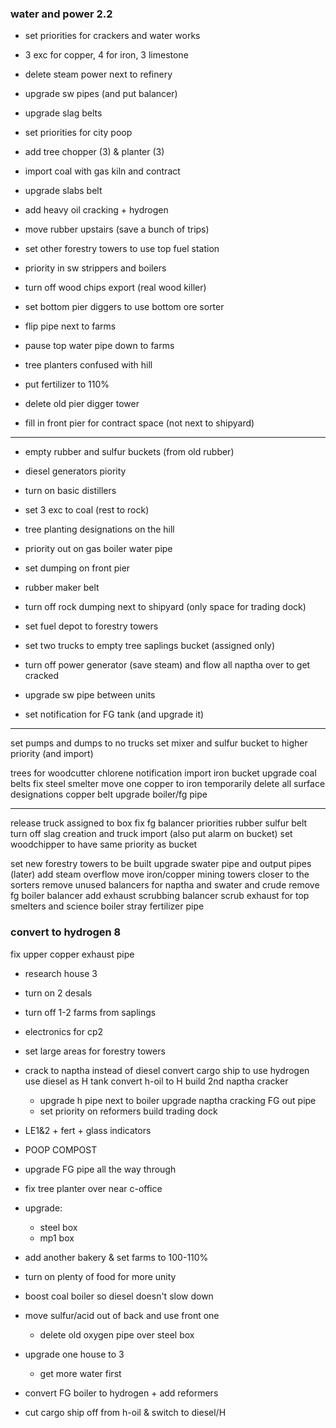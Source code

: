 
### water and power 2.2
- set priorities for crackers and water works
- 3 exc for copper, 4 for iron, 3 limestone
- delete steam power next to refinery
- upgrade sw pipes (and put balancer)
- upgrade slag belts
- set priorities for city poop

- add tree chopper (3) & planter (3)
- import coal with gas kiln and contract

- upgrade slabs belt
- add heavy oil cracking + hydrogen
- move rubber upstairs (save a bunch of trips)


- set other forestry towers to use top fuel station
- priority in sw strippers and boilers
- turn off wood chips export (real wood killer)
- set bottom pier diggers to use bottom ore sorter
- flip pipe next to farms
- pause top water pipe down to farms
- tree planters confused with hill
- put fertilizer to 110%
- delete old pier digger tower
- fill in front pier for contract space (not next to shipyard)

----

- empty rubber and sulfur buckets (from old rubber)

- diesel generators piority
- turn on basic distillers
- set 3 exc to coal (rest to rock)
- tree planting designations on the hill
- priority out on gas boiler water pipe
- set dumping on front pier
- rubber maker belt
- turn off rock dumping next to shipyard (only space for trading dock)
- set fuel depot to forestry towers
- set two trucks to empty tree saplings bucket (assigned only)

- turn off power generator (save steam) and flow all naptha over to get cracked
- upgrade sw pipe between units
- set notification for FG tank (and upgrade it)

----

set pumps and dumps to no trucks
set mixer and sulfur bucket to higher priority (and import)

trees for woodcutter
chlorene notification
import iron bucket
upgrade coal belts
fix steel smelter
move one copper to iron temporarily
delete all surface designations
copper belt
upgrade boiler/fg pipe

----

release truck assigned to box
fix fg balancer priorities
rubber sulfur belt
turn off slag creation and truck import (also put alarm on bucket)
set woodchipper to have same priority as bucket

set new forestry towers to be built
upgrade swater pipe and output pipes
(later) add steam overflow
move iron/copper mining towers closer to the sorters
remove unused balancers for naptha and swater and crude
remove fg boiler balancer
add exhaust scrubbing balancer
scrub exhaust for top smelters and science boiler
stray fertilizer pipe


### convert to hydrogen 8
fix upper copper exhaust pipe
- research house 3
- turn on 2 desals
- turn off 1-2 farms from saplings
- electronics for cp2
- set large areas for forestry towers
- crack to naptha instead of diesel
convert cargo ship to use hydrogen
	use diesel as H tank 
convert h-oil to H
	build 2nd naptha cracker
	- upgrade h pipe next to boiler
	upgrade naptha cracking FG out pipe
	- set priority on reformers
build trading dock


- LE1&2 + fert + glass indicators
- POOP COMPOST
- upgrade FG pipe all the way through
- fix tree planter over near c-office
- upgrade:
	- steel box
	- mp1 box
- add another bakery & set farms to 100-110%
- turn on plenty of food for more unity
- boost coal boiler so diesel doesn't slow down
- move sulfur/acid out of back and use front one
	- delete old oxygen pipe over steel box
- upgrade one house to 3
	- get more water first
- convert FG boiler to hydrogen + add reformers
- cut cargo ship off from h-oil & switch to diesel/H
